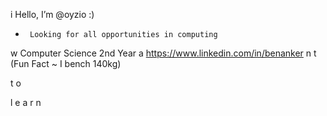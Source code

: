 i                Hello, I’m @oyzio :) 
-      Looking for all opportunities in computing 
w               Computer Science 2nd Year
a        https://www.linkedin.com/in/benanker
n 
t              (Fun Fact ~ I bench 140kg)

t
o

l
e
a
r
n